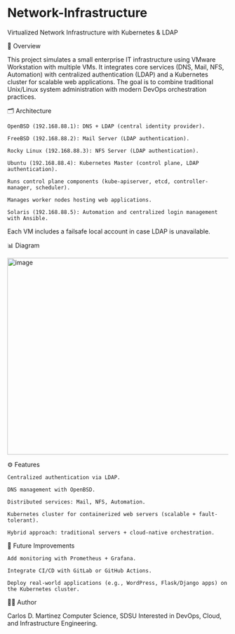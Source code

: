 # Network-Infrastructure

Virtualized Network Infrastructure with Kubernetes & LDAP

📌 Overview

This project simulates a small enterprise IT infrastructure using VMware Workstation with multiple VMs.
It integrates core services (DNS, Mail, NFS, Automation) with centralized authentication (LDAP) and a Kubernetes cluster for scalable web applications.
The goal is to combine traditional Unix/Linux system administration with modern DevOps orchestration practices.

🗂️ Architecture

	OpenBSD (192.168.88.1): DNS + LDAP (central identity provider).

	FreeBSD (192.168.88.2): Mail Server (LDAP authentication).

	Rocky Linux (192.168.88.3): NFS Server (LDAP authentication).

	Ubuntu (192.168.88.4): Kubernetes Master (control plane, LDAP authentication).
	
	Runs control plane components (kube-apiserver, etcd, controller-manager, scheduler).

	Manages worker nodes hosting web applications.

	Solaris (192.168.88.5): Automation and centralized login management with Ansible.

Each VM includes a failsafe local account in case LDAP is unavailable.

📊 Diagram

<img width="602" height="449" alt="image" src="https://github.com/user-attachments/assets/f7bfadfa-ac3d-4eb3-8abf-0e27b27d7a31" />



⚙️ Features

	Centralized authentication via LDAP.
	
	DNS management with OpenBSD.
	
	Distributed services: Mail, NFS, Automation.
	
	Kubernetes cluster for containerized web servers (scalable + fault-tolerant).
	
	Hybrid approach: traditional servers + cloud-native orchestration.



🔮 Future Improvements

	Add monitoring with Prometheus + Grafana.
	
	Integrate CI/CD with GitLab or GitHub Actions.
	
	Deploy real-world applications (e.g., WordPress, Flask/Django apps) on the Kubernetes cluster.

👨‍💻 Author

Carlos D. Martinez
Computer Science, SDSU
Interested in DevOps, Cloud, and Infrastructure Engineering.
